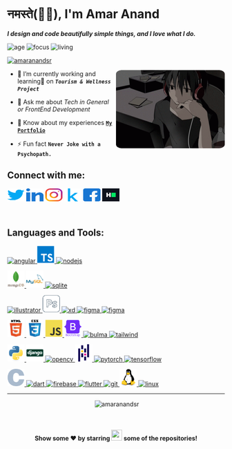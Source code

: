 <!-- <h1 align="">Hi 👋, I'm Amar Anand</h1> -->

<h1 align="c"> नमस्ते(👏🏼), I'm Amar Anand</h1>

<!-- [![MasterHead](file/img/cover.jpg)](https://github.com/Amaranandsr) -->

**_I design and code beautifully simple things, and I love what I do._**

![age](https://img.shields.io/badge/age-27-blue) ![focus](https://img.shields.io/badge/focus-FullStack-brightgreen) ![living](https://img.shields.io/badge/living-Varanasi-3c9)

<!-- <p align="left"> <img src="https://komarev.com/ghpvc/?username=amaranandsr&label=Profile%20views&color=0e75b6&style=flat" alt="amaranandsr" /> </p> -->

<p align="left"> <a href="https://twitter.com/amaranandsr" target="blank"><img src="https://img.shields.io/twitter/follow/amaranandsr?logo=twitter&style=for-the-badge" alt="amaranandsr" /></a> </p>

<a href="https://github.com/Amaranandsr">
<img width="50%" align="right" alt="Github Image" src="file\img\boy.gif" style="border-radius:5%"/></a>

- 🔭 I’m currently working and  learning🌱 on **_<code>Tourism & Wellness Project</code>_**

- 💬 Ask me about _Tech in General or FrontEnd Development_

- 📄 Know about my experiences **<code>[My Portfolio](https://AMAR.LEAFDEFT.COM)</code>**

- ⚡ Fun fact **<code>Never Joke with a Psychopath.</code>**

## Connect with me:

<p align="">
<a href="https://twitter.com/amaranandsr" target="blank"><img align="center" src="file/img/icon/social/twitter.svg" alt="amaranandsr" height="30" width="40" /></a>
<a href="https://linkedin.com/in/amaranandsr" target="blank"><img align="center" src="file/img/icon/social/linked-in-alt.svg" alt="amaranandsr" height="30" width="40" /></a>
<a href="https://instagram.com/amaranandsr" target="blank"><img align="center" src="file/img/icon/social/instagram.svg" alt="amaranandsr" height="30" width="40" /></a>
<a href="https://kaggle.com/amaranandsr" target="blank"><img align="center" src="file/img/icon/social/kaggle.svg" alt="amaranandsr" height="30" width="40" /></a>
<a href="https://fb.com/amaranandsr" target="blank"><img align="center" src="file/img/icon/social/facebook.svg" alt="amaranandsr" height="30" width="40" /></a>
<a href="https://www.hackerrank.com/amaranandsr" target="blank"><img align="center" src="file/img/icon/social/hackerrank.svg" alt="amaranandsr" height="30" width="40" /></a>
</p>

<br>

## Languages and Tools:

<p align=""> 
<a href="https://angular.io" target="_blank" rel="noreferrer"> <img src="https://angular.io/assets/images/logos/angular/angular.svg" alt="angular" width="40" height="40"/> </a> 
<a href="https://www.typescriptlang.org/" target="_blank" rel="noreferrer"> <img src="https://raw.githubusercontent.com/devicons/devicon/master/icons/typescript/typescript-original.svg" alt="typescript" width="40" height="40"/> </a> 
<a href="https://nodejs.org" target="_blank" rel="noreferrer"> <img src="https://nodejs.org/static/images/logo.svg" alt="nodejs" width="40" height="40"/> </a>
</p>

<p align=""> 
<a href="https://www.mongodb.com/" target="_blank" rel="noreferrer"> <img src="https://raw.githubusercontent.com/devicons/devicon/master/icons/mongodb/mongodb-original-wordmark.svg" alt="mongodb" width="40" height="40"/> </a>
<a href="https://www.mysql.com/" target="_blank" rel="noreferrer"> <img src="https://raw.githubusercontent.com/devicons/devicon/master/icons/mysql/mysql-original-wordmark.svg" alt="mysql" width="40" height="40"/> </a>
<a href="https://www.sqlite.org/" target="_blank" rel="noreferrer"> <img src="https://www.vectorlogo.zone/logos/sqlite/sqlite-icon.svg" alt="sqlite" width="40" height="40"/> </a>
</p>

<p align=""> 
<a href="https://www.adobe.com/in/products/illustrator.html" target="_blank" rel="noreferrer"> <img src="https://www.vectorlogo.zone/logos/adobe_illustrator/adobe_illustrator-icon.svg" alt="illustrator" width="40" height="40"/> </a>
<a href="https://www.photoshop.com/en" target="_blank" rel="noreferrer"> <img src="https://raw.githubusercontent.com/devicons/devicon/master/icons/photoshop/photoshop-line.svg" alt="photoshop" width="40" height="40"/> </a> <a href="https://www.adobe.com/products/xd.html" target="_blank" rel="noreferrer"> <img src="https://cdn.worldvectorlogo.com/logos/adobe-xd.svg" alt="xd" width="40" height="40"/> </a>
<a href="https://www.figma.com/" target="_blank" rel="noreferrer"> <img src="https://www.vectorlogo.zone/logos/figma/figma-icon.svg" alt="figma" width="40" height="40"/> </a>  
<a href="https://www.office.com/" target="_blank" rel="noreferrer"> <img src="https://res-1.cdn.office.net/officehub/images/content/images/favicon-8f211ea639.ico" alt="figma" width="40" height="40"/> </a>
</p>

<p align="">
<a href="https://www.w3.org/html/" target="_blank" rel="noreferrer"> <img src="https://raw.githubusercontent.com/devicons/devicon/master/icons/html5/html5-original-wordmark.svg" alt="html5" width="40" height="40"/> </a> 
<a href="https://www.w3schools.com/css/" target="_blank" rel="noreferrer"> <img src="https://raw.githubusercontent.com/devicons/devicon/master/icons/css3/css3-original-wordmark.svg" alt="css3" width="40" height="40"/> </a>
<a href="https://developer.mozilla.org/en-US/docs/Web/JavaScript" target="_blank" rel="noreferrer"> <img src="https://raw.githubusercontent.com/devicons/devicon/master/icons/javascript/javascript-original.svg" alt="javascript" width="40" height="40"/> 
</a>  
<a href="https://getbootstrap.com" target="_blank" rel="noreferrer"> <img src="https://raw.githubusercontent.com/devicons/devicon/master/icons/bootstrap/bootstrap-plain-wordmark.svg" alt="bootstrap" width="40" height="40"/> </a>
<a href="https://bulma.io/" target="_blank" rel="noreferrer"> <img src="https://raw.githubusercontent.com/gilbarbara/logos/804dc257b59e144eaca5bc6ffd16949752c6f789/logos/bulma.svg" alt="bulma" width="40" height="40"/> </a> 
<a href="https://tailwindcss.com/" target="_blank" rel="noreferrer"> <img src="https://www.vectorlogo.zone/logos/tailwindcss/tailwindcss-icon.svg" alt="tailwind" width="40" height="40"/> </a> 
</p>

<p align=""> 
<a href="https://www.python.org" target="_blank" rel="noreferrer"> <img src="https://raw.githubusercontent.com/devicons/devicon/master/icons/python/python-original.svg" alt="python" width="40" height="40"/> </a> 
<a href="https://www.djangoproject.com/" target="_blank" rel="noreferrer"> <img src="https://raw.githubusercontent.com/devicons/devicon/master/icons/django/django-original.svg" alt="django" width="40" height="40"/> </a>
<a href="https://opencv.org/" target="_blank" rel="noreferrer"> <img src="https://www.vectorlogo.zone/logos/opencv/opencv-icon.svg" alt="opencv" width="40" height="40"/> </a> <a href="https://pandas.pydata.org/" target="_blank" rel="noreferrer"> <img src="https://raw.githubusercontent.com/devicons/devicon/2ae2a900d2f041da66e950e4d48052658d850630/icons/pandas/pandas-original.svg" alt="pandas" width="40" height="40"/> </a> <a href="https://pytorch.org/" target="_blank" rel="noreferrer"> <img src="https://www.vectorlogo.zone/logos/pytorch/pytorch-icon.svg" alt="pytorch" width="40" height="40"/> </a> <a href="https://www.tensorflow.org" target="_blank" rel="noreferrer"> <img src="https://www.vectorlogo.zone/logos/tensorflow/tensorflow-icon.svg" alt="tensorflow" width="40" height="40"/> </a> 
</p>

<p align=""> 
<a href="https://www.cprogramming.com/" target="_blank" rel="noreferrer"> <img src="https://raw.githubusercontent.com/devicons/devicon/master/icons/c/c-original.svg" alt="c" width="40" height="40"/> </a> 
<a href="https://dart.dev" target="_blank" rel="noreferrer"> <img src="https://www.vectorlogo.zone/logos/dartlang/dartlang-icon.svg" alt="dart" width="40" height="40"/> </a> 
<a href="https://firebase.google.com/" target="_blank" rel="noreferrer"> <img src="https://www.vectorlogo.zone/logos/firebase/firebase-icon.svg" alt="firebase" width="40" height="40"/> </a> 
<a href="https://flutter.dev" target="_blank" rel="noreferrer"> <img src="https://www.vectorlogo.zone/logos/flutterio/flutterio-icon.svg" alt="flutter" width="40" height="40"/> </a> 
<a href="https://git-scm.com/" target="_blank" rel="noreferrer"> <img src="https://www.vectorlogo.zone/logos/git-scm/git-scm-icon.svg" alt="git" width="40" height="40"/> </a>
<a href="https://www.linux.org/" target="_blank" rel="noreferrer"> <img src="https://raw.githubusercontent.com/devicons/devicon/master/icons/linux/linux-original.svg" alt="linux" width="40" height="40"/> </a>
<a href="https://vscode.dev/" target="_blank" rel="noreferrer"> <img src="https://vscode.dev/static/stable/favicon.ico" alt="linux" width="40" height="40"/> </a>

</p>

<div align="center">

<!-- <p><img align="left" src="https://github-readme-stats.vercel.app/api/top-langs?username=amaranandsr&show_icons=true&locale=en&layout=compact" alt="amaranandsr" /></p> -->

---

<p>&nbsp;<img align="center" src="https://github-readme-stats.vercel.app/api?username=amaranandsr&show_icons=true&locale=en" alt="amaranandsr" /></p>

<!-- <p><img align="center" src="https://github-readme-streak-stats.herokuapp.com/?user=amaranandsr&" alt="amaranandsr" /></p> -->

<!-- <p align="left"> <a href="https://github.com/ryo-ma/github-profile-trophy"><img src="https://github-profile-trophy.vercel.app/?username=amaranandsr" alt="amaranandsr" /></a> </p> -->

  <!-- <img src = "https://activity-graph.herokuapp.com/graph?username=amaranandsr&theme=nord" align = "center"> -->

<br>

<h4 align="center">Show some ❤️ by starring <img src="https://imgur.com/o7ncZFp.jpg" height=25px width=25px> some of the repositories!</h4>

<div>
